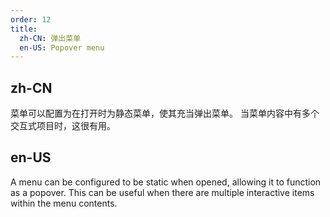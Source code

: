 ```yaml
---
order: 12
title:
  zh-CN: 弹出菜单
  en-US: Popover menu
---
```


## zh-CN

菜单可以配置为在打开时为静态菜单，使其充当弹出菜单。 当菜单内容中有多个交互式项目时，这很有用。

## en-US

A menu can be configured to be static when opened, allowing it to function as a popover. This can be useful when there are multiple interactive items within the menu contents.
